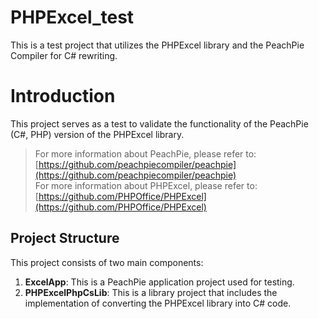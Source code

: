 # PHPExcel_test

This is a test project that utilizes the PHPExcel library and the PeachPie Compiler for C# rewriting.

# Introduction

This project serves as a test to validate the functionality of the PeachPie (C#, PHP) version of the PHPExcel library.
  > For more information about PeachPie, please refer to: [https://github.com/peachpiecompiler/peachpie](https://github.com/peachpiecompiler/peachpie)        
  > For more information about PHPExcel, please refer to: [https://github.com/PHPOffice/PHPExcel](https://github.com/PHPOffice/PHPExcel)       

## Project Structure

This project consists of two main components:

1. **ExcelApp**: This is a PeachPie application project used for testing.
2. **PHPExcelPhpCsLib**: This is a library project that includes the implementation of converting the PHPExcel library into C# code.
